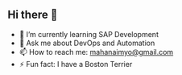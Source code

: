 ## Hi there 👋




- 🌱 I’m currently learning SAP Development
- 💬 Ask me about DevOps and Automation
- 📫 How to reach me: mahanaimyo@gmail.com
- ⚡ Fun fact: I have a Boston Terrier

